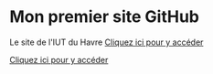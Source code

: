 # Mon premier site GitHub

Le site de l'IUT du Havre
[Cliquez ici pour y accéder](https://www-iut.univ-lehavre.fr)

[Cliquez ici pour y accéder](./celia.md)